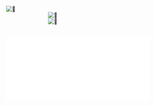 
[<img align="left" width="390" alt="🦑" src=".general.svg">](#)
[<img align="right" width="390" alt="🦑" src="/medias.svg">](#)
<img align="right" width="390" height="50" alt="🦑" src="/placeholder.svg"> 

[<img align="left" width="390" alt="🦑" src="/achievements.svg">](#)


